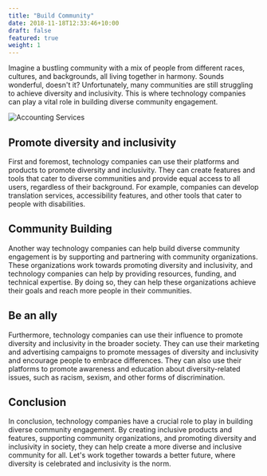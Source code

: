 ```yaml
---
title: "Build Community"
date: 2018-11-18T12:33:46+10:00
draft: false
featured: true
weight: 1
---
```



Imagine a bustling community with a mix of people from different races, cultures, and backgrounds, all living together in harmony. Sounds wonderful, doesn't it? Unfortunately, many communities are still struggling to achieve diversity and inclusivity. This is where technology companies can play a vital role in building diverse community engagement.

![Accounting Services](/images/austin-distel-nGc5RT2HmF0-unsplash.jpg)

## Promote diversity and inclusivity

First and foremost, technology companies can use their platforms and products to promote diversity and inclusivity. They can create features and tools that cater to diverse communities and provide equal access to all users, regardless of their background. For example, companies can develop translation services, accessibility features, and other tools that cater to people with disabilities.

## Community Building

Another way technology companies can help build diverse community engagement is by supporting and partnering with community organizations. These organizations work towards promoting diversity and inclusivity, and technology companies can help by providing resources, funding, and technical expertise. By doing so, they can help these organizations achieve their goals and reach more people in their communities.

## Be an ally

Furthermore, technology companies can use their influence to promote diversity and inclusivity in the broader society. They can use their marketing and advertising campaigns to promote messages of diversity and inclusivity and encourage people to embrace differences. They can also use their platforms to promote awareness and education about diversity-related issues, such as racism, sexism, and other forms of discrimination.

## Conclusion

In conclusion, technology companies have a crucial role to play in building diverse community engagement. By creating inclusive products and features, supporting community organizations, and promoting diversity and inclusivity in society, they can help create a more diverse and inclusive community for all. Let's work together towards a better future, where diversity is celebrated and inclusivity is the norm.
